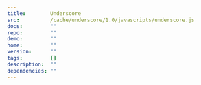 ```yaml
---
title:        Underscore
src:          /cache/underscore/1.0/javascripts/underscore.js
docs:         ""
repo:         ""
demo:         ""
home:         ""
version:      ""
tags:         []
description:  ""
dependencies: ""
---
```


